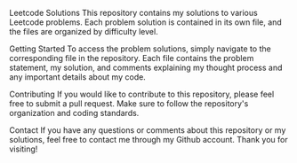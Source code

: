 Leetcode Solutions
This repository contains my solutions to various Leetcode problems. Each problem solution is contained in its own file, and the files are organized by difficulty level.

Getting Started
To access the problem solutions, simply navigate to the corresponding file in the repository. Each file contains the problem statement, my solution, and comments explaining my thought process and any important details about my code.

Contributing
If you would like to contribute to this repository, please feel free to submit a pull request. Make sure to follow the repository's organization and coding standards.

Contact
If you have any questions or comments about this repository or my solutions, feel free to contact me through my Github account. Thank you for visiting!